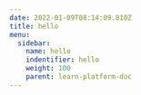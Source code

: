 ```yaml
---
date: 2022-01-09T08:14:09.810Z
title: hello
menu:
  sidebar:
    name: hello
    indentifier: hello
    weight: 100
    parent: learn-platform-doc
---
```

